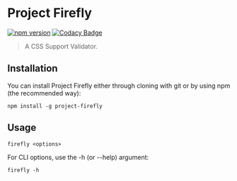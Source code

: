# Project Firefly
[![npm version](https://badge.fury.io/js/project-firefly.svg)](https://badge.fury.io/js/project-firefly)
[![Codacy Badge](https://api.codacy.com/project/badge/Grade/a3530b42dade4a84830aafae6b910b57)](https://app.codacy.com/app/Jamerrone/graduation-project?utm_source=github.com&utm_medium=referral&utm_content=Jamerrone/graduation-project&utm_campaign=Badge_Grade_Dashboard)

> A CSS Support Validator.

## Installation
You can install Project Firefly either through cloning with git or by using npm (the recommended way):

```console
npm install -g project-firefly
```

## Usage
```console
firefly <options>
```

For CLI options, use the -h (or --help) argument:

```console
firefly -h
```